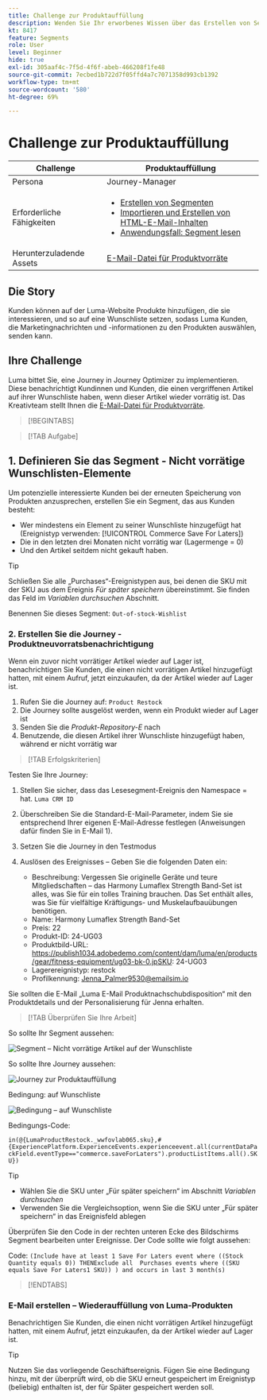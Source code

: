 ```yaml
---
title: Challenge zur Produktauffüllung
description: Wenden Sie Ihr erworbenes Wissen über das Erstellen von Segmenten an und testen Sie Ihre Fähigkeiten.
kt: 8417
feature: Segments
role: User
level: Beginner
hide: true
exl-id: 305aaf4c-7f5d-4f6f-abeb-466208f1fe48
source-git-commit: 7ecbed1b722d7f05ffd4a7c7071358d993cb1392
workflow-type: tm+mt
source-wordcount: '580'
ht-degree: 69%

---
```


# Challenge zur Produktauffüllung

| Challenge | Produktauffüllung |
|---|---|
| Persona | Journey-Manager |
| Erforderliche Fähigkeiten | <ul><li>[Erstellen von Segmenten](https://experienceleague.adobe.com/docs/journey-optimizer-learn/tutorials/profiles-segments-subscriptions/create-segments.html?lang=de)</li><li> [Importieren und Erstellen von HTML-E-Mail-Inhalten](https://experienceleague.adobe.com/docs/journey-optimizer-learn/tutorials/email-channel/import-and-author-html-email-content.html?lang=en)</li><li>[Anwendungsfall: Segment lesen](https://experienceleague.adobe.com/docs/journey-optimizer-learn/tutorials/create-journeys/use-case-read-segment.html?lang=de)</li> |
| Herunterzuladende Assets | [E-Mail-Datei für Produktvorräte](/help/challenges/assets/email-assets/ProductRestockEmail.html.zip) |

## Die Story

Kunden können auf der Luma-Website Produkte hinzufügen, die sie interessieren, und so auf eine Wunschliste setzen, sodass Luma Kunden, die Marketingnachrichten und -informationen zu den Produkten auswählen, senden kann.

## Ihre Challenge

Luma bittet Sie, eine Journey in Journey Optimizer zu implementieren. Diese benachrichtigt Kundinnen und Kunden, die einen vergriffenen Artikel auf ihrer Wunschliste haben, wenn dieser Artikel wieder vorrätig ist. Das Kreativteam stellt Ihnen die [E-Mail-Datei für Produktvorräte](/help/challenges/assets/email-assets/ProductRestockEmail.html.zip).

>[!BEGINTABS]

>[!TAB Aufgabe]

## 1. Definieren Sie das Segment - Nicht vorrätige Wunschlisten-Elemente

Um potenzielle interessierte Kunden bei der erneuten Speicherung von Produkten anzusprechen, erstellen Sie ein Segment, das aus Kunden besteht:

* Wer mindestens ein Element zu seiner Wunschliste hinzugefügt hat (Ereignistyp verwenden: [!UICONTROL Commerce Save For Laters])
* Die in den letzten drei Monaten nicht vorrätig war (Lagermenge = 0)
* Und den Artikel seitdem nicht gekauft haben.

>[!TIP]
>Schließen Sie alle „Purchases“-Ereignistypen aus, bei denen die SKU mit der SKU aus dem Ereignis *Für später speichern* übereinstimmt. Sie finden das Feld im *Variablen durchsuchen* Abschnitt.

Benennen Sie dieses Segment: `Out-of-stock-Wishlist`


### 2. Erstellen Sie die Journey - Produktneuvorratsbenachrichtigung

Wenn ein zuvor nicht vorrätiger Artikel wieder auf Lager ist, benachrichtigen Sie Kunden, die einen nicht vorrätigen Artikel hinzugefügt hatten, mit einem Aufruf, jetzt einzukaufen, da der Artikel wieder auf Lager ist.

1. Rufen Sie die Journey auf: `Product Restock`
2. Die Journey sollte ausgelöst werden, wenn ein Produkt wieder auf Lager ist
3. Senden Sie die *Produkt-Repository-E* nach
4. Benutzende, die diesen Artikel ihrer Wunschliste hinzugefügt haben, während er nicht vorrätig war

>[!TAB Erfolgskriterien]

Testen Sie Ihre Journey:

1. Stellen Sie sicher, dass das Lesesegment-Ereignis den Namespace = hat. `Luma CRM ID`
1. Überschreiben Sie die Standard-E-Mail-Parameter, indem Sie sie entsprechend Ihrer eigenen E-Mail-Adresse festlegen (Anweisungen dafür finden Sie in E-Mail 1).
1. Setzen Sie die Journey in den Testmodus
1. Auslösen des Ereignisses – Geben Sie die folgenden Daten ein:

   * Beschreibung: Vergessen Sie originelle Geräte und teure Mitgliedschaften – das Harmony Lumaflex Strength Band-Set ist alles, was Sie für ein tolles Training brauchen. Das Set enthält alles, was Sie für vielfältige Kräftigungs- und Muskelaufbauübungen benötigen.
   * Name: Harmony Lumaflex Strength Band-Set
   * Preis: 22
   * Produkt-ID: 24-UG03
   * Produktbild-URL: https://publish1034.adobedemo.com/content/dam/luma/en/products/gear/fitness-equipment/ug03-bk-0.jpSKU: 24-UG03
   * Lagerereignistyp: restock
   * Profilkennung: Jenna_Palmer9530@emailsim.io

Sie sollten die E-Mail „Luma E-Mail Produktnachschubdisposition“ mit den Produktdetails und der Personalisierung für Jenna erhalten.

>[!TAB Überprüfen Sie Ihre Arbeit]

So sollte Ihr Segment aussehen:

![Segment – Nicht vorrätige Artikel auf der Wunschliste](/help/challenges/assets/C1-S2.png)


So sollte Ihre Journey aussehen:

![Journey zur Produktauffüllung](/help/challenges/assets/c3-j3-journey.png)

Bedingung: auf Wunschliste

![Bedingung – auf Wunschliste](/help/challenges/assets/c3-j3-condition.png)

Bedingungs-Code:

```in(@{LumaProductRestock._wwfovlab065.sku},#{ExperiencePlatform.ExperienceEvents.experienceevent.all(currentDataPackField.eventType=="commerce.saveForLaters").productListItems.all().SKU})```


>[!TIP]
> * Wählen Sie die SKU unter „Für später speichern“ im Abschnitt *Variablen durchsuchen*
> * Verwenden Sie die Vergleichsoption, wenn Sie die SKU unter „Für später speichern“ in das Ereignisfeld ablegen


Überprüfen Sie den Code in der rechten unteren Ecke des Bildschirms Segment bearbeiten unter Ereignisse. Der Code sollte wie folgt aussehen:

Code:
```(Include have at least 1 Save For Laters event where ((Stock Quantity equals 0)) THENExclude all  Purchases events where ((SKU equals Save For Laters1 SKU)) ) and occurs in last 3 month(s)```

>[!ENDTABS]

### E-Mail erstellen – Wiederauffüllung von Luma-Produkten

Benachrichtigen Sie Kunden, die einen nicht vorrätigen Artikel hinzugefügt hatten, mit einem Aufruf, jetzt einzukaufen, da der Artikel wieder auf Lager ist.



>[!TIP]
>
> Nutzen Sie das vorliegende Geschäftsereignis. Fügen Sie eine Bedingung hinzu, mit der überprüft wird, ob die SKU erneut gespeichert im Ereignistyp (beliebig) enthalten ist, der für Später gespeichert werden soll.




